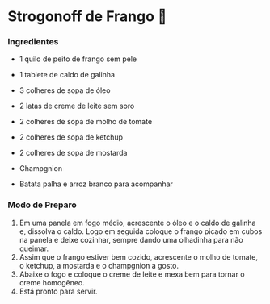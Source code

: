 # Strogonoff de Frango :chicken:

### Ingredientes

- 1 quilo de peito de frango sem pele 

- 1 tablete de caldo de galinha

- 3 colheres de sopa de óleo

- 2 latas de creme de leite sem soro

- 2 colheres de sopa de molho de tomate

- 2 colheres de sopa de ketchup

- 2 colheres de sopa de mostarda

- Champgnion

- Batata palha e arroz branco para acompanhar

  

### Modo de Preparo

1. Em uma panela em fogo médio, acrescente o óleo e o caldo de galinha e, dissolva o caldo. Logo em seguida coloque o frango picado em cubos na panela e deixe cozinhar, sempre dando uma olhadinha para não queimar.
2. Assim que o frango estiver bem cozido, acrescente o molho de tomate, o ketchup, a mostarda e o champgnion a gosto.
3. Abaixe o fogo e coloque o creme de leite e mexa bem para tornar o creme homogêneo.
4. Está pronto para servir.

 
